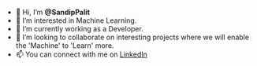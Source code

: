 - 👋 Hi, I’m **@SandipPalit**
- 👀 I’m interested in Machine Learning.
- 🌱 I’m currently working as a Developer.
- 💞️ I’m looking to collaborate on interesting projects where we will enable the 'Machine' to 'Learn' more.
- 📫 You can connect with me on [LinkedIn](https://www.linkedin.com/in/sandip-palit/)

<!---
SandipPalit/SandipPalit is a ✨ special ✨ repository because its `README.md` (this file) appears on your GitHub profile.
You can click the Preview link to take a look at your changes.
--->
